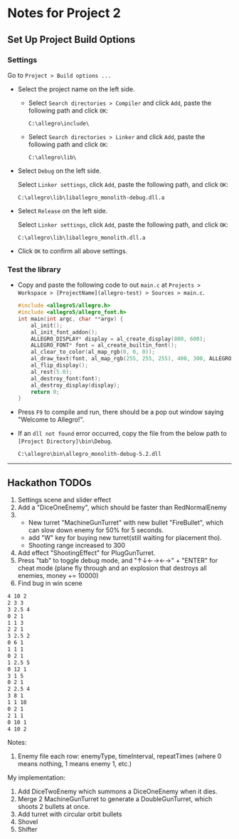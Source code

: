 # Notes for Project 2

## Set Up Project Build Options

### Settings

Go to `Project > Build options ...`

- Select the project name on the left side.

  - Select `Search directories > Compiler` and click `Add`, paste the following path and click `OK`:

    ```
    C:\allegro\include\
    ```

  - Select `Search directories > Linker` and click `Add`, paste the following path and click `OK`:

    ```
    C:\allegro\lib\
    ```

- Select `Debug` on the left side.

  Select `Linker settings`, click `Add`, paste the following path, and click `OK`:

  ```
  C:\allegro\lib\liballegro_monolith-debug.dll.a
  ```

- Select `Release` on the left side.

  Select `Linker settings`, click `Add`, paste the following path, and click `OK`:

  ```
  C:\allegro\lib\liballegro_monolith.dll.a
  ```

- Click `OK` to confirm all above settings.

### Test the library

- Copy and paste the following code to out `main.c` at `Projects > Workspace > [ProjectName](allegro-test) > Sources > main.c`.

  ```c
  #include <allegro5/allegro.h>
  #include <allegro5/allegro_font.h>
  int main(int argc, char **argv) {
      al_init();
      al_init_font_addon();
      ALLEGRO_DISPLAY* display = al_create_display(800, 600);
      ALLEGRO_FONT* font = al_create_builtin_font();
      al_clear_to_color(al_map_rgb(0, 0, 0));
      al_draw_text(font, al_map_rgb(255, 255, 255), 400, 300, ALLEGRO_ALIGN_CENTER, "Welcome to Allegro!");
      al_flip_display();
      al_rest(5.0);
      al_destroy_font(font);
      al_destroy_display(display);
      return 0;
  }
  ```

- Press `F9` to compile and run, there should be a pop out window saying "Welcome to Allegro!".

- If an `dll not found` error occurred, copy the file from the below path to `[Project Directory]\bin\Debug`.

  ```
  C:\allegro\bin\allegro_monolith-debug-5.2.dll
  ```

---

## Hackathon TODOs

1. Settings scene and slider effect
2. Add a "DiceOneEnemy", which should be faster than RedNormalEnemy
3. - New turret "MachineGunTurret" with new bullet "FireBullet", which can slow down enemy for 50% for 5 seconds.
   - add "W" key for buying new turret(still waiting for placement tho).
   - Shooting range increased to 300
4. Add effect "ShootingEffect" for PlugGunTurret.
5. Press "tab" to toggle debug mode, and "↑↓←→←→" + "ENTER" for cheat mode (plane fly through and an explosion that destroys all enemies, money += 10000)
6. Find bug in win scene

```txt
4 10 2
2 3 3
3 2.5 4
0 2 1
1 1 3
2 2 1
3 2.5 2
0 6 1
1 1 1
0 2 1
1 2.5 5
0 12 1
3 1 5
0 2 1
2 2.5 4
3 8 1
1 1 10
0 2 1
2 1 1
0 10 1
4 10 2
```

Notes:

1. Enemy file each row: enemyType, timeInterval, repeatTimes
   (where 0 means nothing, 1 means enemy 1, etc.)

My implementation:

1. Add DiceTwoEnemy which summons a DiceOneEnemy when it dies.
2. Merge 2 MachineGunTurret to generate a DoubleGunTurret, which shoots 2 bullets at once.
3. Add turret with circular orbit bullets
4. Shovel
5. Shifter

